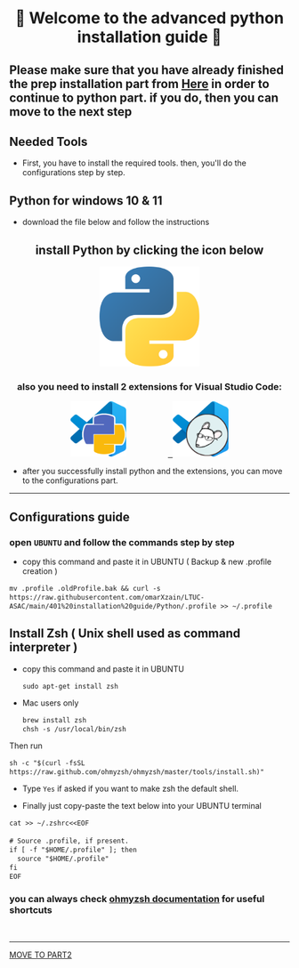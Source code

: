 <h1 align="center">🐍 Welcome to the advanced python installation guide 🐍</h1>

## Please make sure that you have already finished the prep installation part from <a href="https://github.com/LTUC/prep-course-installation">Here</a> in order to continue to python part. if you do, then you can move to the next step

## Needed Tools

- First, you have to install the required tools. then, you'll do the configurations step by step.

## Python for windows 10 & 11

- download the file below and follow the instructions

<h2 align="center"> install Python by clicking the icon below </h2>

<p align="center"> <kbd><a href="https://www.python.org/ftp/python/3.11.1/python-3.11.1-amd64.exe"> <img height="180px" width="180px" src="images/python.png" alt="UBUNTU"></a></kbd>
  
  <h3 align="center"> also you need to install 2 extensions for Visual Studio Code: </h3>
  <p align="center"> <kbd><a href="https://marketplace.visualstudio.com/items?itemName=ms-python.python"> <img height="100px" width="100px" src="images/pythonEXT.png" alt="pythonEXT"></a></kbd> &nbsp; &nbsp; &nbsp;&nbsp; &nbsp; &nbsp; &nbsp; &nbsp; &nbsp; &nbsp<kbd><a href="https://marketplace.visualstudio.com/items?itemName=EditorConfig.EditorConfig"> <img height="100px" width="100px" src="images/editorEXT.png" alt="editor"></a></kbd> </p>

- after you successfully install python and the extensions, you can move to the configurations part.

<hr>

## Configurations guide

### open `UBUNTU` and follow the commands step by step

- copy this command and paste it in UBUNTU ( Backup & new .profile creation )

```
mv .profile .oldProfile.bak && curl -s https://raw.githubusercontent.com/omarXzain/LTUC-ASAC/main/401%20installation%20guide/Python/.profile >> ~/.profile
```

## Install Zsh ( Unix shell used as command interpreter )

- copy this command and paste it in UBUNTU

  ```
  sudo apt-get install zsh
  ```

- Mac users only

  ```
  brew install zsh
  chsh -s /usr/local/bin/zsh
  ```

Then run

```
sh -c "$(curl -fsSL https://raw.github.com/ohmyzsh/ohmyzsh/master/tools/install.sh)"
```

- Type `Yes` if asked if you want to make zsh the default shell.

- Finally just copy-paste the text below into your UBUNTU terminal

```
cat >> ~/.zshrc<<EOF

# Source .profile, if present.
if [ -f "$HOME/.profile" ]; then
  source "$HOME/.profile"
fi
EOF
```

### you can always check [ohmyzsh documentation](https://github.com/ohmyzsh/ohmyzsh/wiki/Cheatsheet) for useful shortcuts

<br>

<hr>
<a href="Python installation guide_2.md">MOVE TO PART2 </a>
